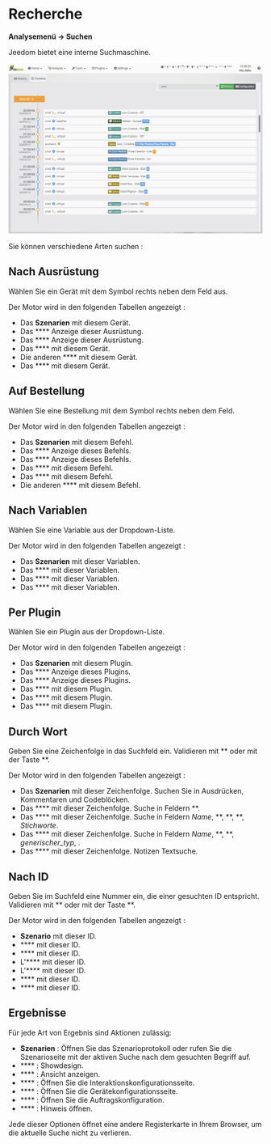 # Recherche
**Analysemenü → Suchen**

Jeedom bietet eine interne Suchmaschine.

![](./images/search_intro.gif)

Sie können verschiedene Arten suchen :

## Nach Ausrüstung

Wählen Sie ein Gerät mit dem Symbol rechts neben dem Feld aus.

Der Motor wird in den folgenden Tabellen angezeigt :

- Das **Szenarien** mit diesem Gerät.
- Das **** Anzeige dieser Ausrüstung.
- Das **** Anzeige dieser Ausrüstung.
- Das **** mit diesem Gerät.
- Die anderen **** mit diesem Gerät.
- Das **** mit diesem Gerät.

## Auf Bestellung

Wählen Sie eine Bestellung mit dem Symbol rechts neben dem Feld.

Der Motor wird in den folgenden Tabellen angezeigt :

- Das **Szenarien** mit diesem Befehl.
- Das **** Anzeige dieses Befehls.
- Das **** Anzeige dieses Befehls.
- Das **** mit diesem Befehl.
- Das **** mit diesem Befehl.
- Die anderen **** mit diesem Befehl.

## Nach Variablen

Wählen Sie eine Variable aus der Dropdown-Liste.

Der Motor wird in den folgenden Tabellen angezeigt :

- Das **Szenarien** mit dieser Variablen.
- Das **** mit dieser Variablen.
- Das **** mit dieser Variablen.
- Das **** mit dieser Variablen.

## Per Plugin

Wählen Sie ein Plugin aus der Dropdown-Liste.

Der Motor wird in den folgenden Tabellen angezeigt :

- Das **Szenarien** mit diesem Plugin.
- Das **** Anzeige dieses Plugins.
- Das **** Anzeige dieses Plugins.
- Das **** mit diesem Plugin.
- Das **** mit diesem Plugin.
- Das **** mit diesem Plugin.

## Durch Wort

Geben Sie eine Zeichenfolge in das Suchfeld ein. Validieren mit ** oder mit der Taste **.

Der Motor wird in den folgenden Tabellen angezeigt :

- Das **Szenarien** mit dieser Zeichenfolge.
	Suchen Sie in Ausdrücken, Kommentaren und Codeblöcken.
- Das **** mit dieser Zeichenfolge.
	Suche in Feldern **.
- Das **** mit dieser Zeichenfolge.
	Suche in Feldern *Name*, **, **, **, *Stichworte*.
- Das **** mit dieser Zeichenfolge.
	Suche in Feldern *Name*, **, **, *generischer_typ*, .
- Das **** mit dieser Zeichenfolge.
	Notizen Textsuche.

## Nach ID

Geben Sie im Suchfeld eine Nummer ein, die einer gesuchten ID entspricht. Validieren mit ** oder mit der Taste **.

Der Motor wird in den folgenden Tabellen angezeigt :

-  **Szenario** mit dieser ID.
-  **** mit dieser ID.
-  **** mit dieser ID.
- L'**** mit dieser ID.
- L'**** mit dieser ID.
-  **** mit dieser ID.
-  **** mit dieser ID.

## Ergebnisse

Für jede Art von Ergebnis sind Aktionen zulässig:
- **Szenarien** : Öffnen Sie das Szenarioprotokoll oder rufen Sie die Szenarioseite mit der aktiven Suche nach dem gesuchten Begriff auf.
- **** : Showdesign.
- **** : Ansicht anzeigen.
- **** : Öffnen Sie die Interaktionskonfigurationsseite.
- **** : Öffnen Sie die Gerätekonfigurationsseite.
- **** : Öffnen Sie die Auftragskonfiguration.
- **** : Hinweis öffnen.

Jede dieser Optionen öffnet eine andere Registerkarte in Ihrem Browser, um die aktuelle Suche nicht zu verlieren.

